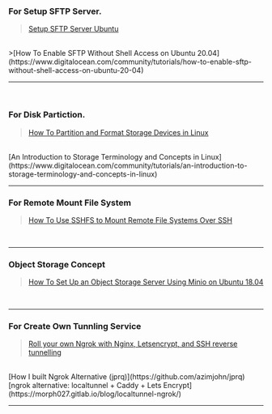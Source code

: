 ### <b>For Setup SFTP Server.</b>

>[Setup SFTP Server Ubuntu](https://linuxhint.com/setup-sftp-server-ubuntu/)
<br>
>[How To Enable SFTP Without Shell Access on Ubuntu 20.04](https://www.digitalocean.com/community/tutorials/how-to-enable-sftp-without-shell-access-on-ubuntu-20-04)
<br>
<hr>
<br>

### <b>For Disk Partiction.</b>
>[How To Partition and Format Storage Devices in Linux](https://www.digitalocean.com/community/tutorials/how-to-partition-and-format-storage-devices-in-linux)
<br>
[An Introduction to Storage Terminology and Concepts in Linux](https://www.digitalocean.com/community/tutorials/an-introduction-to-storage-terminology-and-concepts-in-linux)

<hr>

### <b>For Remote Mount File System</b>
>[How To Use SSHFS to Mount Remote File Systems Over SSH](https://www.digitalocean.com/community/tutorials/how-to-use-sshfs-to-mount-remote-file-systems-over-ssh)
<br>
<hr>

### <b>Object Storage Concept</b>
>[How To Set Up an Object Storage Server Using Minio on Ubuntu 18.04](https://www.digitalocean.com/community/tutorials/how-to-set-up-an-object-storage-server-using-minio-on-ubuntu-18-04)
<br>
<hr>

### <b>For Create Own Tunnling Service</b>
>[Roll your own Ngrok with Nginx, Letsencrypt, and SSH reverse tunnelling](https://jerrington.me/posts/2019-01-29-self-hosted-ngrok.html)
<br>
[How I built Ngrok Alternative (jprq)](https://github.com/azimjohn/jprq)
<br>
[ngrok alternative: localtunnel + Caddy + Lets Encrypt](https://morph027.gitlab.io/blog/localtunnel-ngrok/)
<br>
<hr>

